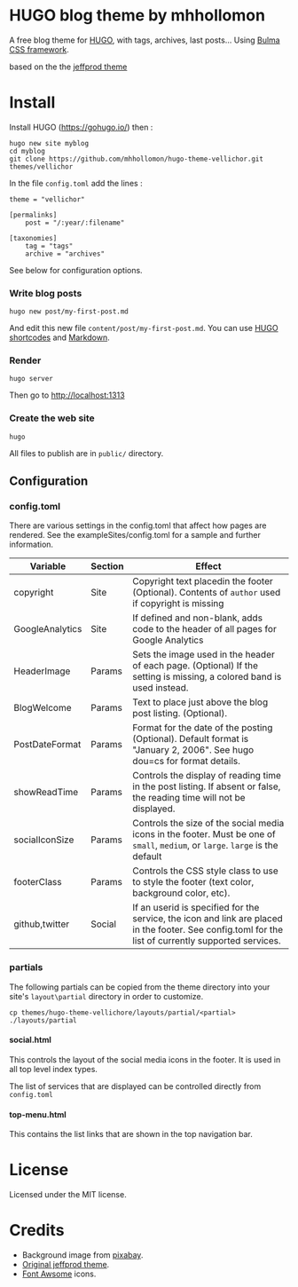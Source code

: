 # HUGO blog theme by mhhollomon

A free blog theme for [HUGO](https://gohugo.io/), with tags, archives, last posts... Using [Bulma CSS framework](https://bulma.io/).

based on the the [jeffprod theme](https://github.com/Tazeg/hugo-blog-jeffprod)


# Install

Install HUGO (<https://gohugo.io/>) then :

```
hugo new site myblog
cd myblog
git clone https://github.com/mhhollomon/hugo-theme-vellichor.git themes/vellichor
```
In the file `config.toml` add the lines :
```
theme = "vellichor"

[permalinks]
    post = "/:year/:filename"

[taxonomies]
    tag = "tags"
    archive = "archives"
```

See below for configuration options.

### Write blog posts

```
hugo new post/my-first-post.md
```
And edit this new file `content/post/my-first-post.md`. You can use [HUGO shortcodes](https://gohugo.io/content-management/shortcodes/) and [Markdown](https://github.com/adam-p/markdown-here/wiki/Markdown-Cheatsheet).

### Render

```
hugo server
```
Then go to <http://localhost:1313>

### Create the web site

```
hugo
```

All files to publish are in `public/` directory.

## Configuration

### config.toml

There are various settings in the config.toml that affect how pages are rendered. See the exampleSites/config.toml for a sample and further information.

|Variable|Section|Effect|
|--------|--------|-------|
|copyright|Site|Copyright text placedin the footer (Optional). Contents of `author` used if copyright is missing|
|GoogleAnalytics|Site|If defined and non-blank, adds code to the header of all pages for Google Analytics|
|HeaderImage|Params|Sets the image used in the header of each page. (Optional) If the setting is missing, a colored band is used instead.|
|BlogWelcome|Params|Text to place just above the blog post listing. (Optional).|
|PostDateFormat|Params|Format for the date of the posting (Optional). Default format is "January 2, 2006". See hugo dou=cs for format details.|
|showReadTime|Params|Controls the display of reading time in the post listing. If absent or false, the reading time will not be displayed.|
|socialIconSize|Params|Controls the size of the social media icons in the footer. Must be one of `small`, `medium`, or `large`. `large` is the default|
|footerClass|Params|Controls the CSS style class to use to style the footer (text color, background color, etc).|
|github,twitter|Social|If an userid is specified for the service, the icon and link are placed in the footer. See config.toml for the list of currently supported services.|

### partials

The following partials can be copied from the theme directory into your site's `layout\partial` directory in order to customize.

```
cp themes/hugo-theme-vellichore/layouts/partial/<partial> ./layouts/partial
```

#### social.html

This controls the layout of the social media icons in the footer. It is used in all top level index types.

The list of services that are displayed can be controlled directly from `config.toml`

#### top-menu.html

This contains the list links that are shown in the top navigation bar.


# License

Licensed under the MIT license.

# Credits

- Background image from [pixabay](https://pixabay.com).
- [Original jeffprod theme](https://github.com/Tazeg/hugo-blog-jeffprod).
- [Font Awsome](https://fontawesome.com/) icons.
